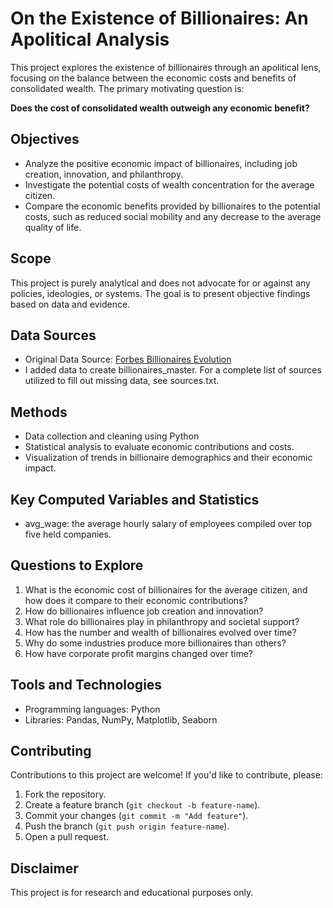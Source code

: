 # On the Existence of Billionaires: An Apolitical Analysis  

This project explores the existence of billionaires through an apolitical lens, focusing on the balance between the economic costs and benefits of consolidated wealth. The primary motivating question is:  

**Does the cost of consolidated wealth outweigh any economic benefit?**

## Objectives  
- Analyze the positive economic impact of billionaires, including job creation, innovation, and philanthropy.  
- Investigate the potential costs of wealth concentration for the average citizen.  
- Compare the economic benefits provided by billionaires to the potential costs, such as reduced social mobility and any decrease to the average quality of life.  

## Scope  
This project is purely analytical and does not advocate for or against any policies, ideologies, or systems. The goal is to present objective findings based on data and evidence.  

## Data Sources  
- Original Data Source: [Forbes Billionaires Evolution](https://www.kaggle.com/datasets/guillemservera/forbes-billionaires-1997-2023?select=billionaires_2024.csv)
- I added data to create billionaires_master. For a complete list of sources utilized to fill out missing data, see sources.txt.
## Methods  
- Data collection and cleaning using Python
- Statistical analysis to evaluate economic contributions and costs.  
- Visualization of trends in billionaire demographics and their economic impact.  

## Key Computed Variables and Statistics
- avg_wage: the average hourly salary of employees compiled over top five held companies.

## Questions to Explore  
1. What is the economic cost of billionaires for the average citizen, and how does it compare to their economic contributions?  
2. How do billionaires influence job creation and innovation?  
3. What role do billionaires play in philanthropy and societal support?  
4. How has the number and wealth of billionaires evolved over time?  
5. Why do some industries produce more billionaires than others?
6. How have corporate profit margins changed over time? 

## Tools and Technologies  
- Programming languages: Python
- Libraries: Pandas, NumPy, Matplotlib, Seaborn

## Contributing  
Contributions to this project are welcome! If you'd like to contribute, please:  
1. Fork the repository.  
2. Create a feature branch (`git checkout -b feature-name`).  
3. Commit your changes (`git commit -m "Add feature"`).  
4. Push the branch (`git push origin feature-name`).  
5. Open a pull request.  

## Disclaimer  
This project is for research and educational purposes only.  
